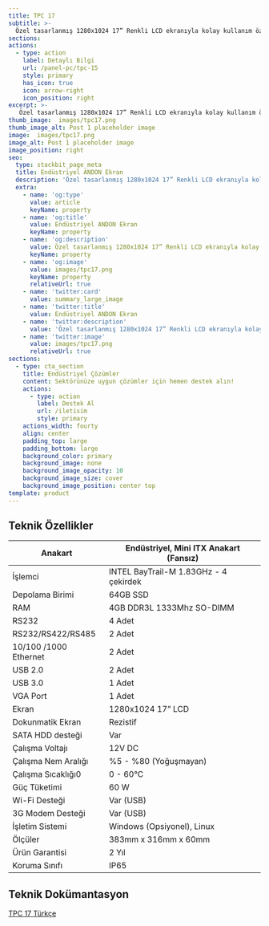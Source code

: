 ```yaml
---
title: TPC 17
subtitle: >-
  Özel tasarlanmış 1280x1024 17” Renkli LCD ekranıyla kolay kullanım özelliği sağlamaktadır. Windows ya da Linux işletim sistemi ile kullanılabilir. 
sections:
actions:
  - type: action
    label: Detaylı Bilgi
    url: /panel-pc/tpc-15
    style: primary
    has_icon: true
    icon: arrow-right
    icon_position: right    
excerpt: >-
   Özel tasarlanmış 1280x1024 17” Renkli LCD ekranıyla kolay kullanım özelliği sağlamaktadır. Windows ya da Linux işletim sistemi ile kullanılabilir.
thumb_image:  images/tpc17.png
thumb_image_alt: Post 1 placeholder image
image:  images/tpc17.png
image_alt: Post 1 placeholder image
image_position: right
seo:
  type: stackbit_page_meta
  title: Endüstriyel ANDON Ekran
  description: 'Özel tasarlanmış 1280x1024 17” Renkli LCD ekranıyla kolay kullanım özelliği sağlamaktadır. Windows ya da Linux işletim sistemi ile kullanılabilir.'
  extra:
    - name: 'og:type'
      value: article
      keyName: property
    - name: 'og:title'
      value: Endüstriyel ANDON Ekran
      keyName: property
    - name: 'og:description'
      value: Özel tasarlanmış 1280x1024 17” Renkli LCD ekranıyla kolay kullanım özelliği sağlamaktadır. Windows ya da Linux işletim sistemi ile kullanılabilir.
      keyName: property
    - name: 'og:image'
      value: images/tpc17.png
      keyName: property
      relativeUrl: true
    - name: 'twitter:card'
      value: summary_large_image
    - name: 'twitter:title'
      value: Endüstriyel ANDON Ekran
    - name: 'twitter:description'
      value: 'Özel tasarlanmış 1280x1024 17” Renkli LCD ekranıyla kolay kullanım özelliği sağlamaktadır. Windows ya da Linux işletim sistemi ile kullanılabilir.'
    - name: 'twitter:image'
      value: images/tpc17.png
      relativeUrl: true
sections:      
  - type: cta_section
    title: Endüstriyel Çözümler
    content: Sektörünüze uygun çözümler için hemen destek alın!
    actions:
      - type: action
        label: Destek Al
        url: /iletisim
        style: primary
    actions_width: fourty
    align: center
    padding_top: large
    padding_bottom: large
    background_color: primary
    background_image: none
    background_image_opacity: 10
    background_image_size: cover
    background_image_position: center top       
template: product
---
```


## Teknik Özellikler

| Anakart               | Endüstriyel, Mini ITX Anakart (Fansız) |
| --------------------- | -------------------------------------- |
| İşlemci               | INTEL BayTrail-M 1.83GHz - 4 çekirdek  |
| Depolama Birimi       | 64GB SSD                               |
| RAM                   | 4GB DDR3L 1333Mhz SO-DIMM              |
| RS232                 | 4 Adet                                 |
| RS232/RS422/RS485     | 2 Adet                                 |
| 10/100 /1000 Ethernet | 2 Adet                                 |
| USB 2.0               | 2 Adet                                 |
| USB 3.0               | 1 Adet                                 |
| VGA Port              | 1 Adet                                 |
| Ekran                 | 1280x1024 17” LCD                      |
| Dokunmatik Ekran      | Rezistif                               |
| SATA HDD desteği      | Var                                    |
| Çalışma Voltajı       | 12V DC                                 |
| Çalışma Nem Aralığı   | %5 - %80 (Yoğuşmayan)                  |
| Çalışma Sıcaklığı0    | 0 - 60°C                               |
| Güç Tüketimi          | 60 W                                   |
| Wi-Fi Desteği         | Var (USB)                              |
| 3G Modem Desteği      | Var (USB)                              |
| İşletim Sistemi       | Windows (Opsiyonel), Linux             |
| Ölçüler               | 383mm x 316mm x 60mm                   |
| Ürün Garantisi        | 2 Yıl                                  |
| Koruma Sınıfı         | IP65                                   |


## Teknik Dokümantasyon 

[TPC 17 Türkçe](/docs/tpc-17-tr.pdf)